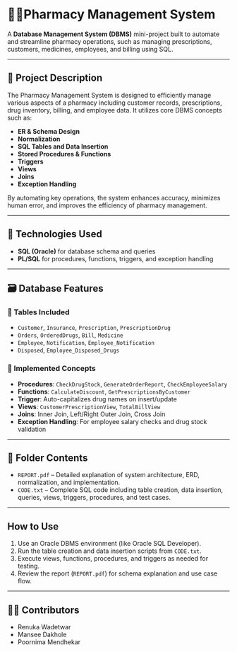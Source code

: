 # 💊💉Pharmacy Management System

A **Database Management System (DBMS)** mini-project built to automate and streamline pharmacy operations, such as managing prescriptions, customers, medicines, employees, and billing using SQL.

---

## 📄 Project Description

The Pharmacy Management System is designed to efficiently manage various aspects of a pharmacy including customer records, prescriptions, drug inventory, billing, and employee data. It utilizes core DBMS concepts such as:

- **ER & Schema Design**
- **Normalization**
- **SQL Tables and Data Insertion**
- **Stored Procedures & Functions**
- **Triggers**
- **Views**
- **Joins**
- **Exception Handling**

By automating key operations, the system enhances accuracy, minimizes human error, and improves the efficiency of pharmacy management.

---

## 🔧 Technologies Used

- **SQL (Oracle)** for database schema and queries
- **PL/SQL** for procedures, functions, triggers, and exception handling

---

## 🗃️ Database Features

### 📑 Tables Included
- `Customer`, `Insurance`, `Prescription`, `PrescriptionDrug`
- `Orders`, `OrderedDrugs`, `Bill`, `Medicine`
- `Employee`, `Notification`, `Employee_Notification`
- `Disposed`, `Employee_Disposed_Drugs`

### 🧠 Implemented Concepts
- **Procedures**: `CheckDrugStock`, `GenerateOrderReport`, `CheckEmployeeSalary`
- **Functions**: `CalculateDiscount`, `GetPrescriptionsByCustomer`
- **Trigger**: Auto-capitalizes drug names on insert/update
- **Views**: `CustomerPrescriptionView`, `TotalBillView`
- **Joins**: Inner Join, Left/Right Outer Join, Cross Join
- **Exception Handling**: For employee salary checks and drug stock validation

---

## 📂 Folder Contents

- `REPORT.pdf` – Detailed explanation of system architecture, ERD, normalization, and implementation.
- `CODE.txt` – Complete SQL code including table creation, data insertion, queries, views, triggers, procedures, and test cases.

---

## How to Use

1. Use an Oracle DBMS environment (like Oracle SQL Developer).
2. Run the table creation and data insertion scripts from `CODE.txt`.
3. Execute views, functions, procedures, and triggers as needed for testing.
4. Review the report (`REPORT.pdf`) for schema explanation and use case flow.

---

## 👨‍💻 Contributors

- Renuka Wadetwar
- Mansee Dakhole
- Poornima Mendhekar 





